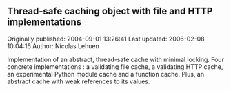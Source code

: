 ## Thread-safe caching object with file and HTTP implementations 
Originally published: 2004-09-01 13:26:41 
Last updated: 2006-02-08 10:04:16 
Author: Nicolas Lehuen 
 
Implementation of an abstract, thread-safe cache with minimal locking. Four concrete implementations : a validating file cache, a validating HTTP cache, an experimental Python module cache and a function cache. Plus, an abstract cache with weak references to its values.